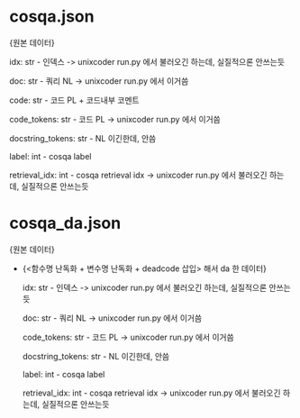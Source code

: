 # cosqa.json
  {원본 데이터}

  idx: str                - 인덱스                    -> unixcoder run.py 에서 불러오긴 하는데, 실질적으론 안쓰는듯

  doc: str                - 쿼리 NL                   -> unixcoder run.py 에서 이거씀

  code: str               - 코드 PL + 코드내부 코멘트

  code_tokens: str        - 코드 PL                   -> unixcoder run.py 에서 이거씀

  docstring_tokens: str   - NL 이긴한데, 안씀

  label: int              - cosqa label

  retrieval_idx: int      - cosqa retrieval idx      -> unixcoder run.py 에서 불러오긴 하는데, 실질적으론 안쓰는듯


# cosqa_da.json
  {원본 데이터}
+ {<함수명 난독화 + 변수명 난독화 + deadcode 삽입> 해서 da 한 데이터}

  idx: str                - 인덱스                    -> unixcoder run.py 에서 불러오긴 하는데, 실질적으론 안쓰는듯

  doc: str                - 쿼리 NL                   -> unixcoder run.py 에서 이거씀

  code_tokens: str        - 코드 PL                   -> unixcoder run.py 에서 이거씀

  docstring_tokens: str   - NL 이긴한데, 안씀

  label: int              - cosqa label

  retrieval_idx: int      - cosqa retrieval idx      -> unixcoder run.py 에서 불러오긴 하는데, 실질적으론 안쓰는듯
